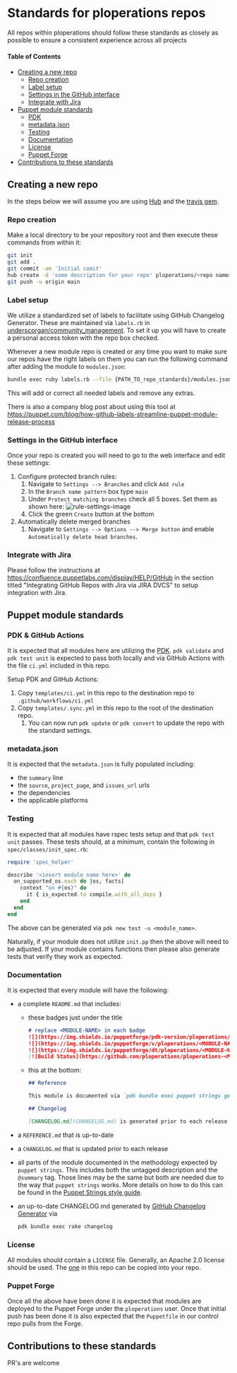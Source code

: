 # Standards for ploperations repos

All repos within ploperations should follow these standards as closely as
possible to ensure a consistent experience across all projects

#### Table of Contents

- [Creating a new repo](#creating-a-new-repo)
  - [Repo creation](#repo-creation)
  - [Label setup](#label-setup)
  - [Settings in the GitHub interface](#settings-in-the-github-interface)
  - [Integrate with Jira](#integrate-with-jira)
- [Puppet module standards](#puppet-module-standards)
  - [PDK](#pdk)
  - [metadata.json](#metadatajson)
  - [Testing](#testing)
  - [Documentation](#documentation)
  - [License](#license)
  - [Puppet Forge](#puppet-forge)
- [Contributions to these standards](#contributions-to-these-standards)

## Creating a new repo

In the steps below we will assume you are using [Hub](https://hub.github.com/) and the [travis gem](https://github.com/travis-ci/travis.rb).

### Repo creation

Make a local directory to be your repository root and then execute these commands from within it:

```bash
git init
git add .
git commit -am 'Initial comit'
hub create -d 'some description for your repo' ploperations/<repo name>
git push -u origin main
```

### Label setup

We utilize a standardized set of labels to facilitate using GitHub Changelog Generator. These are maintained via `labels.rb` in [underscorgan/community_management](https://github.com/underscorgan/community_management). To set it up you will have to create a personal access token with the repo box checked.

Whenever a new module repo is created or any time you want to make sure our repos have the right labels on them you can run the following command after adding the module to `modules.json`:

```bash
bundle exec ruby labels.rb --file {PATH_TO_repo_standards}/modules.json --fix-labels --delete-labels
```

This will add or correct all needed labels and remove any extras.

There is also a company blog post about using this tool at https://puppet.com/blog/how-github-labels-streamline-puppet-module-release-process

### Settings in the GitHub interface

Once your repo is created you will need to go to the web interface and edit
these settings:

1. Configure protected branch rules:
    1. Navigate to `Settings --> Branches` and click `Add rule`
    1. In the `Branch name pattern` box type `main`
    1. Under `Protect matching branches` check all 5 boxes. Set them as shown here:
      ![rule-settings-image](rule-settings-image.png)
    1. Click the green `Create` button at the bottom
1. Automatically delete merged branches
    1. Navigate to `Settings --> Options --> Merge button` and enable `Automatically delete head branches`.

### Integrate with Jira

Please follow the instructions at https://confluence.puppetlabs.com/display/HELP/GitHub in the section titled "Integrating GitHub Repos with Jira via JIRA DVCS" to setup integration with Jira.

## Puppet module standards

### PDK & GitHub Actions

It is expected that all modules here are utilizing the [PDK](https://puppet.com/docs/pdk/latest). `pdk validate` and `pdk test unit` is expected to pass both locally and via GitHub Actions with the file `ci.yml` included in this repo.

Setup PDK and GitHub Actions:
1. Copy `templates/ci.yml` in this repo to the destination repo to `.github/workflows/ci.yml`
1. Copy `templates/.sync.yml` in this repo to the root of the destination repo.
    1. You can now run `pdk update` or `pdk convert` to update the repo with the standard settings.

### metadata.json

It is expected that the `metadata.json` is fully populated including:

- the `summary` line
- the `source`, `project_page`, and `issues_url` urls
- the dependencies
- the applicable platforms

### Testing

It is expected that all modules have rspec tests setup and that `pdk test unit` passes. These tests should, at a minimum, contain the following in
`spec/classes/init_spec.rb`:

```ruby
require 'spec_helper'

describe '<insert module name here>' do
  on_supported_os.each do |os, facts|
    context "on #{os}" do
      it { is_expected.to compile.with_all_deps }
    end
  end
end
```

The above can be generated via `pdk new test -u <module_name>`.

Naturally, if your module does not utilize `init.pp` then the above will need to be adjusted. If your module contains functions then please also generate tests that verify they work as expected.

### Documentation

It is expected that every module will have the following:

- a complete `README.md` that includes:
  - these badges just under the title

    ```markdown
    # replace <MODULE-NAME> in each badge
    ![](https://img.shields.io/puppetforge/pdk-version/ploperations/<MODULE-NAME>.svg?style=popout)
    ![](https://img.shields.io/puppetforge/v/ploperations/<MODULE-NAME>.svg?style=popout)
    ![](https://img.shields.io/puppetforge/dt/ploperations/<MODULE-NAME>.svg?style=popout)
    [![Build Status](https://github.com/ploperations/ploperations-<MODULE-NAME>/actions/workflows/ci.yml/badge.svg?branch=main)](https://github.com/ploperations/ploperations-<MODULE-NAME>/actions/workflows/ci.yml)
    ```

  - this at the bottom:

    ```markdown
    ## Reference

    This module is documented via `pdk bundle exec puppet strings generate --format markdown`. Please see [REFERENCE.md](REFERENCE.md) for more info.

    ## Changelog

    [CHANGELOG.md](CHANGELOG.md) is generated prior to each release via `pdk bundle exec rake changelog`. This proecss relies on labels that are applied to each pull request.
    ```

- a `REFERENCE.md` that is up-to-date
- a `CHANGELOG.md` that is updated prior to each release
- all parts of the module documented in the methodology expected by `puppet strings`. This includes both the untagged description and the `@summary` tag. Those lines may be the same but both are needed due to the way that `puppet strings` works. More details on how to do this can be found in the [Puppet Strings style guide](https://puppet.com/docs/puppet/6.1/puppet_strings_style.html).
- an up-to-date CHANGELOG.md generated by [GitHub Changelog Generator](https://github.com/github-changelog-generator/github-changelog-generator) via

  ```bash
  pdk bundle exec rake changelog
  ```

### License

All modules should contain a `LICENSE` file. Generally, an Apache 2.0 license should be used. The [one](LICENSE) in this repo can be copied into your repo.

### Puppet Forge

Once all the above have been done it is expected that modules are deployed to the Puppet Forge under the `ploperations` user. Once that initial push has been done it is also expected that the `Puppetfile` in our control repo pulls from the Forge.

## Contributions to these standards

PR's are welcome
